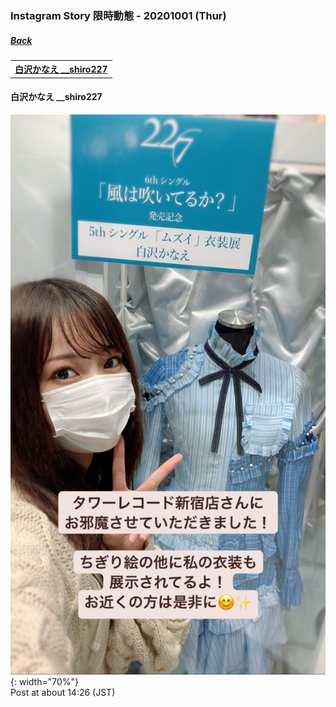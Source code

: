 ### Instagram Story 限時動態 - 20201001 (Thur)
##### [Back](../../IGstory_List.md)

<table>
<tr>
<th><a href="#__shiro227">白沢かなえ __shiro227</a></th>
</tr>
</table>

<a name="__shiro227"></a>
#### 白沢かなえ __shiro227

![20201001_shiro227_1](../../../../../Album/Instagram/IGstory/Oct2020/20201001/20201001_shiro227_1.jpg){: width="70%"}  
Post at about 14:26 (JST)  

